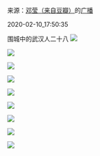 来源：[邓莹（来自豆瓣）](https://www.douban.com/people/1502959/)的[广播](https://www.douban.com/people/1502959/status/2802423073/)


2020-02-10_17:50:35


围城中的武汉人二十八
![](./pic/2020-02-10_17:50:35-邓莹的广播1.jpg)  

![](./pic/2020-02-10_17:50:35-邓莹的广播2.jpg)  

![](./pic/2020-02-10_17:50:35-邓莹的广播3.jpg)  

![](./pic/2020-02-10_17:50:35-邓莹的广播4.jpg)  

![](./pic/2020-02-10_17:50:35-邓莹的广播5.jpg)  

![](./pic/2020-02-10_17:50:35-邓莹的广播6.jpg)  

![](./pic/2020-02-10_17:50:35-邓莹的广播7.jpg)  

![](./pic/2020-02-10_17:50:35-邓莹的广播8.jpg)  

![](./pic/2020-02-10_17:50:35-邓莹的广播9.jpg)  

